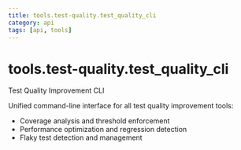 ```yaml
---
title: tools.test-quality.test_quality_cli
category: api
tags: [api, tools]
---
```


# tools.test-quality.test_quality_cli

Test Quality Improvement CLI

Unified command-line interface for all test quality improvement tools:
- Coverage analysis and threshold enforcement
- Performance optimization and regression detection
- Flaky test detection and management

